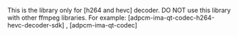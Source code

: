 This is the library only for [h264 and hevc] decoder. DO NOT use this library with other ffmpeg libraries. For example: [adpcm-ima-qt-codec-h264-hevc-decoder-sdk]
, [adpcm-ima-qt-codec]